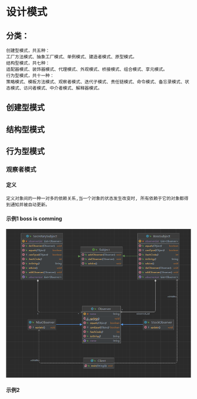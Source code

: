 # 设计模式
## 分类：
```text
创建型模式，共五种：
工厂方法模式、抽象工厂模式、单例模式、建造者模式、原型模式。
结构型模式，共七种：
适配器模式、装饰器模式、代理模式、外观模式、桥接模式、组合模式、享元模式。
行为型模式，共十一种：
策略模式、模板方法模式、观察者模式、迭代子模式、责任链模式、命令模式、备忘录模式、状态模式、访问者模式、中介者模式、解释器模式。
```
## 创建型模式
## 结构型模式
## 行为型模式
### 观察者模式
#### 定义
```text
定义对象间的一种一对多的依赖关系,当一个对象的状态发生改变时, 所有依赖于它的对象都得到通知并被自动更新。
```
#### 示例1 boss is comming
![img.png](img.png)
#### 示例2